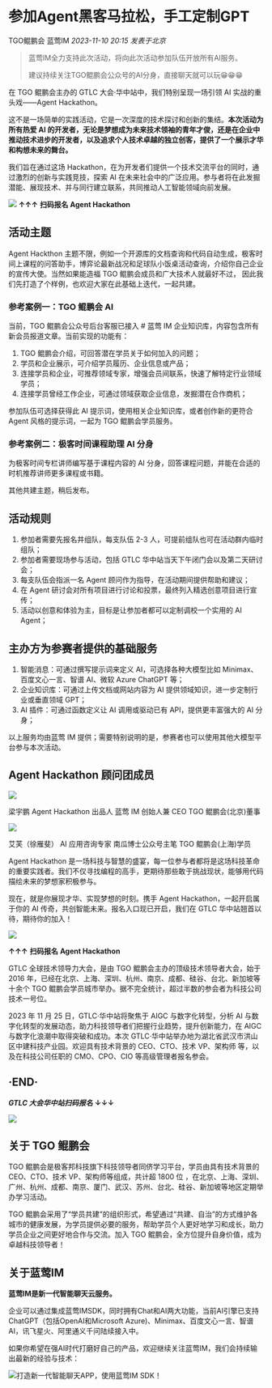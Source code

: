 # 参加Agent黑客马拉松，手工定制GPT

TGO鲲鹏会 蓝莺IM _2023-11-10 20:15_ _发表于北京_

> 蓝莺IM全力支持此次活动，将向此次活动参加队伍开放所有AI服务。
>
> 建议持续关注TGO鲲鹏会公众号的AI分身，直接聊天就可以玩😁😁😁

在 TGO 鲲鹏会主办的 GTLC 大会·华中站中，我们特别呈现一场引领 AI 实战的重头戏——Agent Hackathon。

这不是一场简单的实践活动，它是一次深度的技术探讨和创新的集结。**本次活动为所有热爱 AI 的开发者，无论是梦想成为未来技术领袖的青年才俊，还是在企业中推动技术进步的开发者，以及追求个人技术卓越的独立创客，提供了一个展示才华和构想未来的舞台。**

我们旨在通过这场 Hackathon，在为开发者们提供一个技术交流平台的同时，通过激烈的创新与实践竞技，探索 AI 在未来社会中的广泛应用。参与者将在此发掘潜能、展现技术、并与同行建立联系，共同推动人工智能领域向前发展。

  

![](../../assets/articles/autogen-52820489b60c1d2eb3899a261622ee6f936f66d57e158af09847c1fddc9510a.jpeg)
**↑↑↑**
**扫码报名** **Agent Hackathon** 
## 活动主题

Agent Hackthon 主题不限，例如一个开源库的文档查询和代码自动生成，极客时间上课程的问答助手，博弈论最新战况和足球队小饭桌活动查询，介绍你自己企业的宣传大使。当然如果能造福 TGO 鲲鹏会成员和广大技术人就最好不过， 因此我们先打造了个样例，也欢迎大家在此基础上迭代，一起共建。

### 参考案例一：TGO 鲲鹏会 AI

当前，TGO 鲲鹏会公众号后台客服已接入 # 蓝莺 IM 企业知识库，内容包含所有新会员报道文章。当前实现的功能有：

1. TGO 鲲鹏会介绍，可回答潜在学员关于如何加入的问题；
2. 学员和企业展示，可介绍学员履历、企业信息或产品；
3. 连接学员和企业，可推荐领域专家，增强会员间联系，快速了解特定行业领域学员；
4. 连接学员曾经工作企业，可通过领域获取企业信息，发掘潜在合作商机；

参加队伍可选择获得此 AI 提示词，使用相关企业知识库，或者创作新的更符合 Agent 风格的提示词，一起为 TGO 鲲鹏会学员服务。

### 参考案例二：极客时间课程助理 AI 分身

为极客时间专栏讲师编写基于课程内容的 AI 分身，回答课程问题，并能在合适的时机推荐讲师更多课程或书籍。

其他共建主题，稍后发布。

## 活动规则

1. 参加者需要先报名并组队，每支队伍 2-3 人，可提前组队也可在活动群内临时组队；
2. 参加者需要现场参与活动，包括 GTLC 华中站当天下午闭门会以及第二天研讨会；
3. 每支队伍会指派一名 Agent 顾问作为指导，在活动期间提供帮助和建议；
4. 在 Agent 研讨会对所有项目进行讨论和投票，最终列入精选创意项目进行宣传；
5. 活动以创意和体验为主，目标是让参加者都可以定制调校一个实用的 AI Agent；

## 主办方为参赛者提供的基础服务

1. 智能消息：可通过撰写提示词来定义 AI，可选择各种大模型比如 Minimax、百度文心一言、智谱 AI、微软 Azure ChatGPT 等；
2. 企业知识库：可通过上传文档或网站内容为 AI 提供领域知识，进一步定制行业或垂直领域 GPT；
3. AI 插件：可通过函数定义让 AI 调用或驱动已有 API，提供更丰富强大的 AI 分身；

以上服务均由蓝莺 IM 提供；需要特别说明的是，参赛者也可以使用其他大模型平台参与本次活动。

## Agent Hackathon 顾问团成员

![](../../assets/articles/autogen-526bdffff0e47d8da86b6debc1dd2cf37825ee2cfcff90d47c7551ceb20f0e2c.png)

梁宇鹏
Agent Hackathon 出品人
蓝莺 IM 创始人兼 CEO
TGO 鲲鹏会(北京)董事

![](../../assets/articles/autogen-77815f9c122297f4798f95ecf38f16f5dfd1dd0474f44870196469347898b04.png)

艾芙（徐雁斐）
AI 应用咨询专家
南瓜博士公众号主笔
TGO 鲲鹏会(上海)学员

Agent Hackathon 是一场科技与智慧的盛宴，每一位参与者都将是这场科技革命的重要实践者。我们不仅寻找编程的高手，更期待那些敢于挑战现状，能够用代码描绘未来的梦想家积极参与。

现在，就是你展现才华、实现梦想的时刻。携手 Agent Hackathon，一起开启属于你的 AI 传奇，共创智能未来。报名入口现已开启，我们在 GTLC 华中站翘首以待，期待你的加入！

![](../../assets/articles/autogen-34f78c35613fe1d0651b978741264fbb033eefacf85f9250fe41e9edb9699ce0.png)

**↑↑↑**
**扫码报名** **Agent Hackathon**

GTLC 全球技术领导力大会，是由 TGO 鲲鹏会主办的顶级技术领导者大会，始于 2016 年，已经在北京、上海、深圳、杭州、南京、成都、硅谷、台北、新加坡等十余个 TGO 鲲鹏会学员城市举办。据不完全统计，超过半数的参会者为科技公司技术一号位。

2023 年 11 月 25 日，GTLC·华中站将聚焦于 AIGC 与数字化转型，分析 AI 与数字化转型的发展动态，助力科技领导者们把握行业趋势，提升创新能力，在 AIGC 与数字化浪潮中取得突破和成功。本次 GTLC·华中站举办地为湖北省武汉市洪山区中建科技产业园。欢迎具有技术背景的 CEO、CTO、技术 VP、架构师 等，以及在科技公司任职的 CMO、CPO、CIO 等高级管理者报名参会。

## ·END·

***GTLC 大会华中站扫码报名*** 
**↓↓↓**

![](../../assets/articles/autogen-bb80ce4495f968ccd4eafca33af410a390b5f09a94f0513dd0712f9cdf3bd462.jpeg)

[](http://mp.weixin.qq.com/s?__biz=MzA4NTU2MTg3MQ==&mid=2655224955&idx=2&sn=86aa5e16a3719aebabb2e717ee7e7f0a&chksm=8461231bb316aa0d959db0673aad45e6fa87d3b77e5b8b559b2f2fe88a9f1c98c5632734bac4&scene=21#wechat_redirect)

## 关于 TGO 鲲鹏会

TGO 鲲鹏会是极客邦科技旗下科技领导者同侪学习平台，学员由具有技术背景的 CEO、CTO、技术 VP、架构师等组成，共计超 1800 位 ，在北京、上海、深圳、广州、杭州、成都、南京、厦门、武汉、苏州、台北、硅谷、新加坡等地区定期举办学习活动。

TGO 鲲鹏会采用了“学员共建”的组织形式，希望通过“共建、自治”的方式维护各城市的健康发展，为学员提供必要的服务，帮助学员个人更好地学习和成长，助力学员企业之间更好地合作与交流。加入 TGO 鲲鹏会，全方位提升自身价值，成为卓越科技领导者！

## 关于蓝莺IM

**蓝莺IM是新一代智能聊天云服务。**

企业可以通过集成蓝莺IMSDK，同时拥有Chat和AI两大功能，当前AI引擎已支持ChatGPT（包括OpenAI和Microsoft Azure)、Minimax、百度文心一言、智谱AI，讯飞星火、阿里通义千问陆续接入中。

如果你希望在强AI时代打磨好自己的产品，欢迎继续关注蓝莺IM，我们会持续输出最新的经验与技术：

![打造新一代智能聊天APP，使用蓝莺IM SDK！](../../assets/articles/autogen-7aa69a076157dc20defae405d39298a1be9d210b5b2a5aa5218ad2ecd72c0a06.jpeg)

